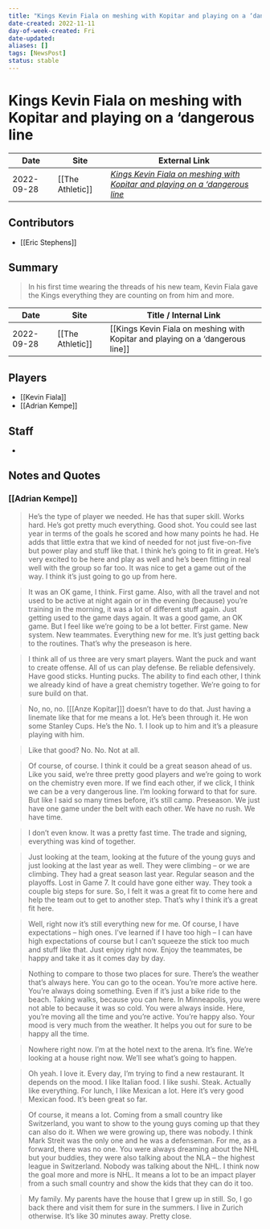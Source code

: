 ```yaml
---
title: "Kings Kevin Fiala on meshing with Kopitar and playing on a ‘dangerous line"
date-created: 2022-11-11
day-of-week-created: Fri
date-updated: 
aliases: []
tags: [NewsPost]
status: stable
---
```


# Kings Kevin Fiala on meshing with Kopitar and playing on a ‘dangerous line

| Date       | Site             | External Link                                                                                                                                              |
| ---------- | ---------------- | ---------------------------------------------------------------------------------------------------------------------------------------------------------- |
| 2022-09-28 | [[The Athletic]] | [*Kings Kevin Fiala on meshing with Kopitar and playing on a ‘dangerous line*](https://theathletic.com/3638517/2022/09/28/kevin-fiala-kings-wild-kopitar/) |

## Contributors
- [[Eric Stephens]]

## Summary
> In his first time wearing the threads of his new team, Kevin Fiala gave the Kings everything they are counting on from him and more.

| Date       | Site             | Title / Internal Link                                                          |
| ---------- | ---------------- | ------------------------------------------------------------------------------ |
| 2022-09-28 | [[The Athletic]] | [[Kings Kevin Fiala on meshing with Kopitar and playing on a ‘dangerous line]] |

## Players
- [[Kevin Fiala]]
- [[Adrian Kempe]]

## Staff
- 

## Notes and Quotes
### [[Adrian Kempe]]
> He’s the type of player we needed. He has that super skill. Works hard. He’s got pretty much everything. Good shot. You could see last year in terms of the goals he scored and how many points he had.
> He adds that little extra that we kind of needed for not just five-on-five but power play and stuff like that. I think he’s going to fit in great. He’s very excited to be here and play as well and he’s been fitting in real well with the group so far too. It was nice to get a game out of the way. I think it’s just going to go up from here.

> It was an OK game, I think. First game. Also, with all the travel and not used to be active at night again or in the evening (because) you’re training in the morning, it was a lot of different stuff again. Just getting used to the game days again. It was a good game, an OK game. But I feel like we’re going to be a lot better. First game. New system. New teammates. Everything new for me. It’s just getting back to the routines. That’s why the preseason is here.

> I think all of us three are very smart players. Want the puck and want to create offense. All of us can play defense. Be reliable defensively. Have good sticks. Hunting pucks. The ability to find each other, I think we already kind of have a great chemistry together. We’re going to for sure build on that.

> No, no, no. \[[[Anze Kopitar]]] doesn’t have to do that. Just having a linemate like that for me means a lot. He’s been through it. He won some Stanley Cups. He’s the No. 1. I look up to him and it’s a pleasure playing with him.

> Like that good? No. No. Not at all.

> Of course, of course. I think it could be a great season ahead of us. Like you said, we’re three pretty good players and we’re going to work on the chemistry even more. If we find each other, if we click, I think we can be a very dangerous line. I’m looking forward to that for sure. But like I said so many times before, it’s still camp. Preseason. We just have one game under the belt with each other. We have no rush. We have time.

> I don’t even know. It was a pretty fast time. The trade and signing, everything was kind of together.

> Just looking at the team, looking at the future of the young guys and just looking at the last year as well. They were climbing – or we are climbing. They had a great season last year. Regular season and the playoffs. Lost in Game 7. It could have gone either way. They took a couple big steps for sure. So, I felt it was a great fit to come here and help the team out to get to another step. That’s why I think it’s a great fit here.

> Well, right now it’s still everything new for me. Of course, I have expectations – high ones. I’ve learned if I have too high – I can have high expectations of course but I can’t squeeze the stick too much and stuff like that. Just enjoy right now. Enjoy the teammates, be happy and take it as it comes day by day.

> Nothing to compare to those two places for sure. There’s the weather that’s always here. You can go to the ocean. You’re more active here. You’re always doing something. Even if it’s just a bike ride to the beach. Taking walks, because you can here. In Minneapolis, you were not able to because it was so cold. You were always inside. Here, you’re moving all the time and you’re active. You’re happy also. Your mood is very much from the weather. It helps you out for sure to be happy all the time.

> Nowhere right now. I’m at the hotel next to the arena. It’s fine. We’re looking at a house right now. We’ll see what’s going to happen.

> Oh yeah. I love it. Every day, I’m trying to find a new restaurant. It depends on the mood. I like Italian food. I like sushi. Steak. Actually like everything. For lunch, I like Mexican a lot. Here it’s very good Mexican food. It’s been great so far.

> Of course, it means a lot. Coming from a small country like Switzerland, you want to show to the young guys coming up that they can also do it. When we were growing up, there was nobody. I think Mark Streit was the only one and he was a defenseman. For me, as a forward, there was no one. You were always dreaming about the NHL but your buddies, they were also talking about the NLA – the highest league in Switzerland. Nobody was talking about the NHL. I think now the goal more and more is NHL. It means a lot to be an impact player from a such small country and show the kids that they can do it too.

> My family. My parents have the house that I grew up in still. So, I go back there and visit them for sure in the summers. I live in Zurich otherwise. It’s like 30 minutes away. Pretty close.